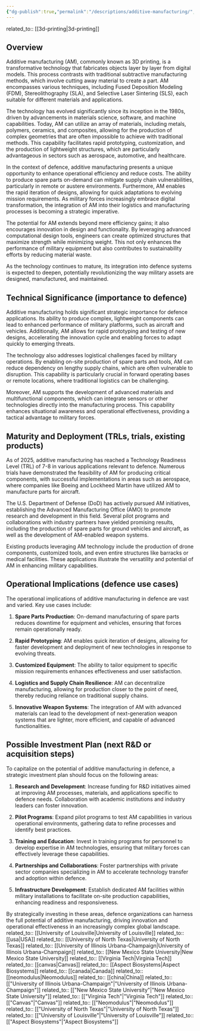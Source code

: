 ```yaml
---
{"dg-publish":true,"permalink":"/descriptions/additive-manufacturing/","title":"additive manufacturing"}
---
```



related_to:: [[3d-printing\|3d-printing]]

## Overview
Additive manufacturing (AM), commonly known as 3D printing, is a transformative technology that fabricates objects layer by layer from digital models. This process contrasts with traditional subtractive manufacturing methods, which involve cutting away material to create a part. AM encompasses various techniques, including Fused Deposition Modeling (FDM), Stereolithography (SLA), and Selective Laser Sintering (SLS), each suitable for different materials and applications.

The technology has evolved significantly since its inception in the 1980s, driven by advancements in materials science, software, and machine capabilities. Today, AM can utilize an array of materials, including metals, polymers, ceramics, and composites, allowing for the production of complex geometries that are often impossible to achieve with traditional methods. This capability facilitates rapid prototyping, customization, and the production of lightweight structures, which are particularly advantageous in sectors such as aerospace, automotive, and healthcare.

In the context of defence, additive manufacturing presents a unique opportunity to enhance operational efficiency and reduce costs. The ability to produce spare parts on-demand can mitigate supply chain vulnerabilities, particularly in remote or austere environments. Furthermore, AM enables the rapid iteration of designs, allowing for quick adaptations to evolving mission requirements. As military forces increasingly embrace digital transformation, the integration of AM into their logistics and manufacturing processes is becoming a strategic imperative.

The potential for AM extends beyond mere efficiency gains; it also encourages innovation in design and functionality. By leveraging advanced computational design tools, engineers can create optimized structures that maximize strength while minimizing weight. This not only enhances the performance of military equipment but also contributes to sustainability efforts by reducing material waste.

As the technology continues to mature, its integration into defence systems is expected to deepen, potentially revolutionizing the way military assets are designed, manufactured, and maintained.

## Technical Significance (importance to defence)
Additive manufacturing holds significant strategic importance for defence applications. Its ability to produce complex, lightweight components can lead to enhanced performance of military platforms, such as aircraft and vehicles. Additionally, AM allows for rapid prototyping and testing of new designs, accelerating the innovation cycle and enabling forces to adapt quickly to emerging threats.

The technology also addresses logistical challenges faced by military operations. By enabling on-site production of spare parts and tools, AM can reduce dependency on lengthy supply chains, which are often vulnerable to disruption. This capability is particularly crucial in forward operating bases or remote locations, where traditional logistics can be challenging.

Moreover, AM supports the development of advanced materials and multifunctional components, which can integrate sensors or other technologies directly into the manufacturing process. This capability enhances situational awareness and operational effectiveness, providing a tactical advantage to military forces.

## Maturity and Deployment (TRLs, trials, existing products)
As of 2025, additive manufacturing has reached a Technology Readiness Level (TRL) of 7-8 in various applications relevant to defence. Numerous trials have demonstrated the feasibility of AM for producing critical components, with successful implementations in areas such as aerospace, where companies like Boeing and Lockheed Martin have utilized AM to manufacture parts for aircraft.

The U.S. Department of Defense (DoD) has actively pursued AM initiatives, establishing the Advanced Manufacturing Office (AMO) to promote research and development in this field. Several pilot programs and collaborations with industry partners have yielded promising results, including the production of spare parts for ground vehicles and aircraft, as well as the development of AM-enabled weapon systems.

Existing products leveraging AM technology include the production of drone components, customized tools, and even entire structures like barracks or medical facilities. These applications illustrate the versatility and potential of AM in enhancing military capabilities.

## Operational Implications (defence use cases)
The operational implications of additive manufacturing in defence are vast and varied. Key use cases include:

1. **Spare Parts Production**: On-demand manufacturing of spare parts reduces downtime for equipment and vehicles, ensuring that forces remain operationally ready.
   
2. **Rapid Prototyping**: AM enables quick iteration of designs, allowing for faster development and deployment of new technologies in response to evolving threats.

3. **Customized Equipment**: The ability to tailor equipment to specific mission requirements enhances effectiveness and user satisfaction.

4. **Logistics and Supply Chain Resilience**: AM can decentralize manufacturing, allowing for production closer to the point of need, thereby reducing reliance on traditional supply chains.

5. **Innovative Weapon Systems**: The integration of AM with advanced materials can lead to the development of next-generation weapon systems that are lighter, more efficient, and capable of advanced functionalities.

## Possible Investment Plan (next R&D or acquisition steps)
To capitalize on the potential of additive manufacturing in defence, a strategic investment plan should focus on the following areas:

1. **Research and Development**: Increase funding for R&D initiatives aimed at improving AM processes, materials, and applications specific to defence needs. Collaboration with academic institutions and industry leaders can foster innovation.

2. **Pilot Programs**: Expand pilot programs to test AM capabilities in various operational environments, gathering data to refine processes and identify best practices.

3. **Training and Education**: Invest in training programs for personnel to develop expertise in AM technologies, ensuring that military forces can effectively leverage these capabilities.

4. **Partnerships and Collaborations**: Foster partnerships with private sector companies specializing in AM to accelerate technology transfer and adoption within defence.

5. **Infrastructure Development**: Establish dedicated AM facilities within military installations to facilitate on-site production capabilities, enhancing readiness and responsiveness.

By strategically investing in these areas, defence organizations can harness the full potential of additive manufacturing, driving innovation and operational effectiveness in an increasingly complex global landscape.
related_to:: [[University of Louisville\|University of Louisville]]
related_to:: [[usa\|USA]]
related_to:: [[University of North Texas\|University of North Texas]]
related_to:: [[University of Illinois Urbana-Champaign\|University of Illinois Urbana-Champaign]]
related_to:: [[New Mexico State University\|New Mexico State University]]
related_to:: [[Virginia Tech\|Virginia Tech]]
related_to:: [[canvas\|Canvas]]
related_to:: [[Aspect Biosystems\|Aspect Biosystems]]
related_to:: [[canada\|Canada]]
related_to:: [[neomodulus\|Neomodulus]]
related_to:: [[china\|China]]
related_to:: [["University of Illinois Urbana-Champaign"\|"University of Illinois Urbana-Champaign"]]
related_to:: [["New Mexico State University"\|"New Mexico State University"]]
related_to:: [["Virginia Tech"\|"Virginia Tech"]]
related_to:: [["Canvas"\|"Canvas"]]
related_to:: [["Neomodulus"\|"Neomodulus"]]
related_to:: [["University of North Texas"\|"University of North Texas"]]
related_to:: [["University of Louisville"\|"University of Louisville"]]
related_to:: [["Aspect Biosystems"\|"Aspect Biosystems"]]
